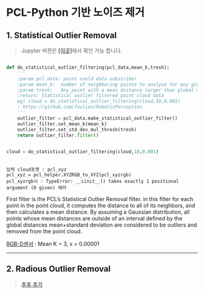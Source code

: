 # PCL-Python 기반 노이즈 제거 


## 1. Statistical Outlier Removal

> Jupyter 버젼은 [[이곳]](https://github.com/adioshun/gitBook_Tutorial_PCL/blob/master/Beginner/Part01-Chapter04-PCL-Python.ipynb)에서 확인 가능 합니다. 



```python 

def do_statistical_outlier_filtering(pcl_data,mean_k,tresh):
    '''
    :param pcl_data: point could data subscriber
    :param mean_k:  number of neighboring points to analyze for any given point
    :param tresh:   Any point with a mean distance larger than global will be considered outlier
    :return: Statistical outlier filtered point cloud data
    eg) cloud = do_statistical_outlier_filtering(cloud,10,0.001)
    : https://github.com/fouliex/RoboticPerception
    '''
    outlier_filter = pcl_data.make_statistical_outlier_filter()
    outlier_filter.set_mean_k(mean_k)
    outlier_filter.set_std_dev_mul_thresh(tresh)
    return outlier_filter.filter()

    
cloud = do_statistical_outlier_filtering(cloud,10,0.001)
    
```

    입력 cloud포맷 : pcl_xyz 
    pcl_xyz = pcl_helper.XYZRGB_to_XYZ(pcl_xyzrgb)
    pcl_xyzrgb시 : TypeError: __cinit__() takes exactly 1 positional argument (0 given) 에러 

First filter is the PCL’s Statistical Outlier Removal filter. in this filter for each point in the point cloud, it computes the distance to all of its neighbors, and then calculates a mean distance. By assuming a Gaussian distribution, all points whose mean distances are outside of an interval defined by the global distances mean+standard deviation are considered to be outliers and removed from the point cloud.

[RGB-D센서](https://github.com/mkhuthir/RoboND-Perception-Project/blob/master/README.md) : Mean K = 3, x = 0.00001

---
## 2. Radious Outlier Removal



> [추후 추가](https://github.com/strawlab/python-pcl/blob/master/examples/official/Filtering/remove_outliers.py)
